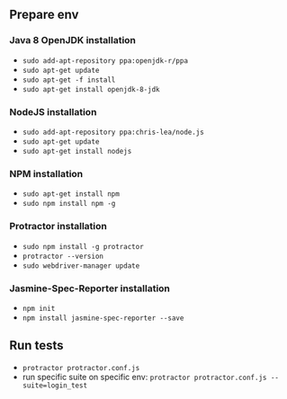 ## Prepare env
### Java 8 OpenJDK installation

- `sudo add-apt-repository ppa:openjdk-r/ppa` 
- `sudo apt-get update` 
- `sudo apt-get -f install` 
- `sudo apt-get install openjdk-8-jdk`

### NodeJS installation

- `sudo add-apt-repository ppa:chris-lea/node.js` 
- `sudo apt-get update` 
- `sudo apt-get install nodejs`

### NPM installation

- `sudo apt-get install npm` 
- `sudo npm install npm -g`

### Protractor installation

- `sudo npm install -g protractor`
- `protractor --version`
- `sudo webdriver-manager update`

### Jasmine-Spec-Reporter installation

- `npm init`
- `npm install jasmine-spec-reporter --save`

## Run tests

- `protractor protractor.conf.js`
- run specific suite on specific env: `protractor protractor.conf.js --suite=login_test`

